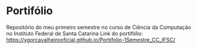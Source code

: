 # Portifólio
Repositório do meu primeiro semestre no curso de Ciência da Computação no Instituto Federal de Santa Catarina
Link do portifólio: https://ygorcavalheirooficial.github.io/Portifolio-1Semestre_CC_IFSC/

